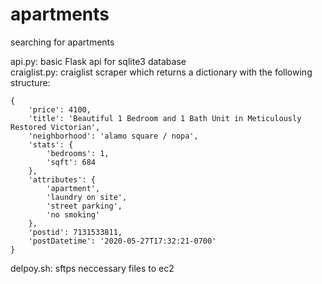 # apartments
searching for apartments

api.py: basic Flask api for sqlite3 database\
craiglist.py: craiglist scraper which returns a dictionary with the following structure:
```
{
    'price': 4100, 
    'title': 'Beautiful 1 Bedroom and 1 Bath Unit in Meticulously Restored Victorian',
    'neighborhood': 'alamo square / nopa',
    'stats': {
        'bedrooms': 1,
        'sqft': 684
    }, 
    'attributes': {
        'apartment',
        'laundry on site',
        'street parking',
        'no smoking'
    },
    'postid': 7131533811,
    'postDatetime': '2020-05-27T17:32:21-0700'
}
```
delpoy.sh: sftps neccessary files to ec2
